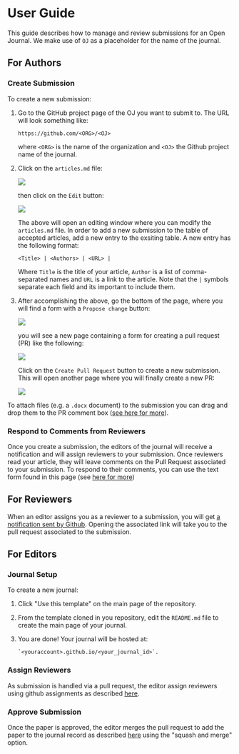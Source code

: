 # User Guide

This guide describes how to manage and review submissions for an 
Open Journal. We make use of `OJ` as a placeholder for the name of the 
journal.

## For Authors

### Create Submission

To create a new submission:

 1. Go to the GitHub project page of the OJ you want to submit to. The 
    URL will look something like:

    ```
    https://github.com/<ORG>/<OJ>
    ```

    where `<ORG>` is the name of the organization and `<OJ>` the 
    Github project name of the journal.

 2. Click on the `articles.md` file:

    ![](https://user-images.githubusercontent.com/473117/64357693-0ccdcc00-cffd-11e9-9597-63bc735cf53a.png)

    then click on the `Edit` button:

    ![](https://user-images.githubusercontent.com/473117/64357695-0d666280-cffd-11e9-8c5c-88694d7e0ee3.png)

    The above will open an editing window where you can modify the 
    `articles.md` file. In order to add a new submission to the table 
    of accepted articles, add a new entry to the exsiting table. A new 
    entry has the following format:

    ```
    <Title> | <Authors> | <URL> |
    ```

    Where `Title` is the title of your article, `Author` is a list of 
    comma-separated names and `URL` is a link to the article. Note 
    that the `|` symbols separate each field and its important to 
    include them.

 3. After accomplishing the above, go the bottom of the page, where 
    you will find a form with a `Propose change` button:

    ![](https://user-images.githubusercontent.com/473117/64357696-0d666280-cffd-11e9-9743-6f18c0d5838d.png)

    you will see a new page containing a form for creating a pull 
    request (PR) like the following:

    ![](https://user-images.githubusercontent.com/473117/64357694-0d666280-cffd-11e9-8aea-d8441fb44026.png)

    Click on the `Create Pull Request` button to create a new 
    submission. This will open another page where you will finally 
    create a new PR:

    ![](https://user-images.githubusercontent.com/473117/64366521-4eb33e00-d00e-11e9-8025-fc372cb7737b.png)

To attach files (e.g. a `.docx` document) to the submission you can 
drag and drop them to the PR comment box ([see here for 
more][gh-attach]).

[gh-attach]: https://help.github.com/en/articles/file-attachments-on-issues-and-pull-requests

### Respond to Comments from Reviewers

Once you create a submission, the editors of the journal will receive 
a notification and will assign reviewers to your submission. Once 
reviewers read your article, they will leave comments on the Pull 
Request associated to your submission. To respond to their comments, 
you can use the text form found in this page (see [here for 
more][gh-pr])

[gh-pr]: https://help.github.com/en/articles/about-pull-request-reviews

## For Reviewers

When an editor assigns you as a reviewer to a submission, you will get 
[a notification sent by Github][gh-notify]. Opening the associated 
link will take you to the pull request associated to the submission.

[gh-notify]: https://help.github.com/en/articles/about-notifications

## For Editors

### Journal Setup

To create a new journal:

 1. Click "Use this template" on the main page of the repository.
 2. From the template cloned in you repository, edit the `README.md` 
    file to create the main page of your journal.
 3. You are done! Your journal will be hosted at:

    ```
    `<youraccount>.github.io/<your_journal_id>`.
    ```

### Assign Reviewers

As submission is handled via a pull request, the editor assign 
reviewers using github assignments as described 
[here][gh-assign].

[gh-assign]: https://help.github.com/en/articles/assigning-issues-and-pull-requests-to-other-github-users

### Approve Submission

Once the paper is approved, the editor merges the pull request to add 
the paper to the journal record as described [here][gh-merge] using 
the "squash and merge" option.

[gh-merge]: https://help.github.com/en/articles/merging-a-pull-request

